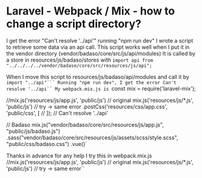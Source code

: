 
# Laravel - Webpack / Mix - how to change a script directory?

I get the error "Can't resolve '../api'" running "npm run dev"
I wrote a script to retrieve some data via an api call.
This script works well when I put it in the vendor directory (vendor/badaso/core/src/js/api/modules) It is called by a store in resources/js/badaso/stores with
`import api from "../../../../vendor/badaso/core/src/resources/js/api";`

When I move this script to resources/js/badaso/api/modules and call it by
     `import "../api"```
Running "npm run dev", I get the error
 Can't resolve '../api``
My webpack.mix.js is
`const mix = require('laravel-mix');

//mix.js('resources/js/app.js', 'public/js')                              // original
mix.js('resources/js/*.js', 'public/js')                                    // try -> same error
    .postCss('resources/css/app.css', 'public/css', [
    //
    ]);
// Can't resolve '../api'

// Badaso
mix.js("vendor/badaso/core/src/resources/js/app.js", "public/js/badaso.js")
    .sass("vendor/badaso/core/src/resources/js/assets/scss/style.scss", "public/css/badaso.css")
    .vue()`

Thanks in advance for any help
I try this in webpack.mix.js
 //mix.js('resources/js/app.js', 'public/js')                              // original
mix.js('resources/js/*.js', 'public/js')                                    // try -> same error``

        